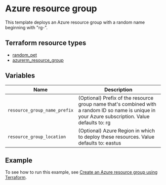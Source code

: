 # Azure resource group

This template deploys an Azure resource group with a random name beginning with "rg-".

## Terraform resource types

- [random_pet](https://registry.terraform.io/providers/hashicorp/random/latest/docs/resources/pet)
- [azurerm_resource_group](https://registry.terraform.io/providers/hashicorp/azurerm/latest/docs/resources/resource_group)

## Variables

| Name | Description |
|-|-|
| `resource_group_name_prefix` | (Optional) Prefix of the resource group name that's combined with a random ID so name is unique in your Azure subscription. Value defaults to: rg|
| `resource_group_location` | (Optional) Azure Region in which to deploy these resources. Value defaults to: eastus |

## Example

To see how to run this example, see [Create an Azure resource group using Terraform](https://docs.microsoft.com/azure/developer/terraform/create-resource-group).